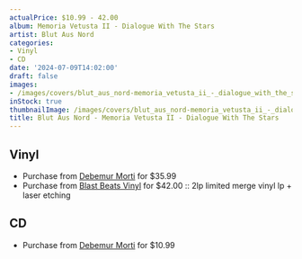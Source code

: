 ```yaml
---
actualPrice: $10.99 - 42.00
album: Memoria Vetusta II - Dialogue With The Stars
artist: Blut Aus Nord
categories:
- Vinyl
- CD
date: '2024-07-09T14:02:00'
draft: false
images:
- /images/covers/blut_aus_nord-memoria_vetusta_ii_-_dialogue_with_the_stars.jpg
inStock: true
thumbnailImage: /images/covers/blut_aus_nord-memoria_vetusta_ii_-_dialogue_with_the_stars-thumb.jpg
title: Blut Aus Nord - Memoria Vetusta II - Dialogue With The Stars
---
```


## Vinyl
* Purchase from [Debemur Morti](https://debemurmorti.aisamerch.com/item/143448) for $35.99
* Purchase from [Blast Beats Vinyl](https://blastbeatsvinyl.com/products/blut-aus-nord-memoria-vetusta-ii-2lp-limited-merge-vinyl-lp-laser-etching) for $42.00 :: 2lp limited merge vinyl lp + laser etching
## CD
* Purchase from [Debemur Morti](https://debemurmorti.aisamerch.com/item/146574) for $10.99
